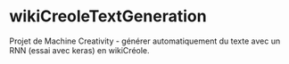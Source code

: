 # wikiCreoleTextGeneration

Projet de Machine Creativity - générer automatiquement du texte avec un RNN (essai avec keras) en wikiCréole.
